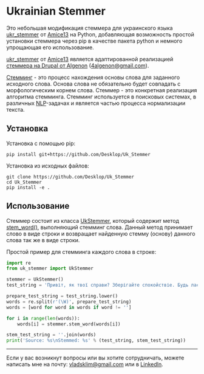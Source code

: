 # Ukrainian Stemmer

Это небольшая модификация стеммера для украинского языка [ukr_stemmer](https://github.com/Amice13/ukr_stemmer) от [Amice13](https://github.com/Amice13) на Python, добавляющая возможность простой установки стеммера через pip в качестве пакета python и немного упрощающая его использование.

[ukr_stemmer](https://github.com/Amice13/ukr_stemmer) от [Amice13](https://github.com/Amice13) является адаптированной реализацией [стеммера на Drupal от Algenon](https://drupal.org/project/ukstemmer) (4algenon@gmail.com).

[Стемминг](https://ru.wikipedia.org/wiki/Стемминг) - это процесс нахождения основы слова для заданного исходного слова. Основа слова не обязательно будет совпадать с морфологическим корнем слова. Стеммер - это конкретная реализация алгоритма стемминга. Стемминг используется в поисковых системах, в различных [NLP](https://ru.wikipedia.org/wiki/Обработка_естественного_языка)-задачах и является частью процесса нормализации текста.

## Установка

Установка с помощью pip:
```
pip install git+https://github.com/Desklop/Uk_Stemmer
```

Установка из исходных файлов:
```
git clone https://github.com/Desklop/Uk_Stemmer
cd Uk_Stemmer
pip install -e .
```

## Использование

Стеммер состоит из класса [UkStemmer](https://github.com/Desklop/Uk_Stemmer/blob/master/uk_stemmer/uk_stemmer.py#L32), который содержит метод [stem_word()](https://github.com/Desklop/Uk_Stemmer/blob/master/uk_stemmer/uk_stemmer.py#L69), выполняющий стемминг слова. Данный метод принимает слово в виде строки и возвращает найденную стемму (основу) данного слова так же в виде строки.

Простой пример для стемминга каждого слова в строке:
```python
import re
from uk_stemmer import UkStemmer

stemmer = UkStemmer()
test_string = 'Привіт, як твої справи? Зберігайте спокойствіе. Будь ласка, зберігайте спокій.'

prepare_test_string = test_string.lower()
words = re.split(r'(\W)', prepare_test_string)
words = [word for word in words if word != '']

for i in range(len(words)):
    words[i] = stemmer.stem_word(words[i])

stem_test_string = ''.join(words)
print('Source: %s\nStemmed: %s' % (test_string, stem_test_string))
```

---

Если у вас возникнут вопросы или вы хотите сотрудничать, можете написать мне на почту: vladsklim@gmail.com или в [LinkedIn](https://www.linkedin.com/in/vladklim/).